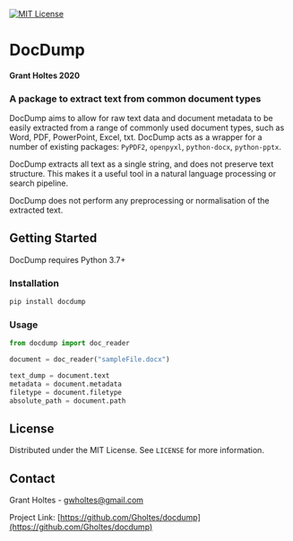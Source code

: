 
[![MIT License][license-shield]][license-url]
# DocDump

#### Grant Holtes 2020
### A package to extract text from common document types

DocDump aims to allow for raw text data and document metadata to be easily extracted from a 
range of commonly used document types, such as Word, PDF, PowerPoint, Excel, txt. DocDump acts as 
a wrapper for a number of existing packages: `PyPDF2`, `openpyxl`, `python-docx`, `python-pptx`.

DocDump extracts all text as a single string, and does not preserve text structure. This makes
it a useful tool in a natural language processing or search pipeline.

DocDump does not perform any preprocessing or normalisation of the extracted text.
## Getting Started

DocDump requires Python 3.7+

### Installation

```bash
pip install docdump
```

### Usage

```python
from docdump import doc_reader

document = doc_reader("sampleFile.docx")

text_dump = document.text
metadata = document.metadata
filetype = document.filetype
absolute_path = document.path
```

## License

Distributed under the MIT License. See `LICENSE` for more information.

## Contact

Grant Holtes - gwholtes@gmail.com

Project Link: [https://github.com/Gholtes/docdump](https://github.com/Gholtes/docdump)

[license-url]: https://github.com/othneildrew/Best-README-Template/blob/master/LICENSE.txt
[license-shield]: https://img.shields.io/github/license/othneildrew/Best-README-Template.svg?style=flat-square